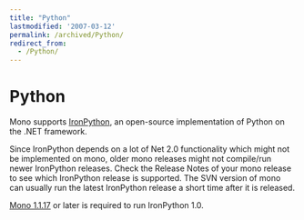 ```yaml
---
title: "Python"
lastmodified: '2007-03-12'
permalink: /archived/Python/
redirect_from:
  - /Python/
---
```


Python
======

Mono supports [IronPython](http://www.codeplex.com/Wiki/View.aspx?ProjectName=IronPython), an open-source implementation of Python on the .NET framework.

Since IronPython depends on a lot of Net 2.0 functionality which might not be implemented on mono, older mono releases might not compile/run newer IronPython releases. Check the Release Notes of your mono release to see which IronPython release is supported. The SVN version of mono can usually run the latest IronPython release a short time after it is released.

[Mono 1.1.17](http://www.go-mono.com/archive/1.1.17.1/) or later is required to run IronPython 1.0.

